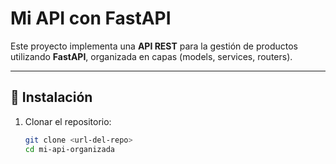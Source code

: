 #  Mi API con FastAPI

Este proyecto implementa una **API REST** para la gestión de productos utilizando **FastAPI**, organizada en capas (models, services, routers).

---

## 🚀 Instalación

1. Clonar el repositorio:
   ```bash
   git clone <url-del-repo>
   cd mi-api-organizada
